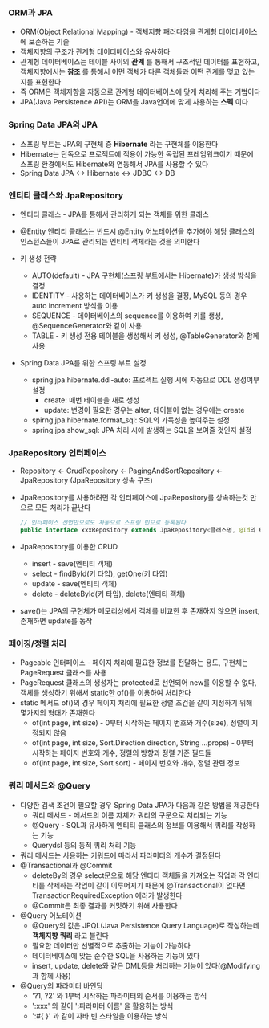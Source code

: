 ### ORM과 JPA

- ORM(Object Relational Mapping) - 객체지향 패러다임을 관계형 데이터베이스에 보존하는 기술
- 객체지향의 구조가 관계형 데이터베이스와 유사하다
- 관계형 데이터베이스는 테이블 사이의 **관계** 를 통해서 구조적인 데이터를 표현하고, 객체지향에서는 **참조** 를 통해서 어떤 객체가 다른 객체들과 어떤 관계를 맺고 있는지를 표현한다
- 즉 ORM은 객체지향을 자동으로 관계형 데이터베이스에 맞게 처리해 주는 기법이다
- JPA(Java Persistence API)는 ORM을 Java언어에 맞게 사용하는 **스펙** 이다

### Spring Data JPA와 JPA

- 스프링 부트는 JPA의 구현체 중 **Hibernate** 라는 구현체를 이용한다
- Hibernate는 단독으로 프로젝트에 적용이 가능한 독립된 프레임워크이기 때문에 스프링 환경에서도 Hibernate와 연동해서 JPA를 사용할 수 있다
- Spring Data JPA <-> Hibernate <-> JDBC <-> DB

### 엔티티 클래스와 JpaRepository

- 엔티티 클래스 - JPA를 통해서 관리하게 되는 객체를 위한 클래스
- @Entity 엔티티 클래스는 반드시 @Entity 어노테이션을 추가해야 해당 클래스의 인스턴스들이 JPA로 관리되는 엔티티 객체라는 것을 의미한다
- 키 생성 전략
  - AUTO(default) - JPA 구현체(스프링 부트에서는 Hibernate)가 생성 방식을 결정
  - IDENTITY - 사용하는 데이터베이스가 키 생성을 결정, MySQL 등의 경우 auto increment 방식을 이용
  - SEQUENCE - 데이터베이스의 sequence를 이용하여 키를 생성, @SequenceGenerator와 같이 사용
  - TABLE - 키 생성 전용 테이블을 생성해서 키 생성, @TableGenerator와 함께 사용

- Spring Data JPA를 위한 스프링 부트 설정
  - spring.jpa.hibernate.ddl-auto: 프로젝트 실행 시에 자동으로 DDL 생성여부 설정
    - create: 매번 테이블을 새로 생성
    - update: 변경이 필요한 경우는 alter, 테이블이 없는 경우에는 create
  - spirng.jpa.hibernate.format_sql: SQL의 가독성을 높여주는 설정
  - spring.jpa.show_sql: JPA 처리 시에 발생하는 SQL을 보여줄 것인지 설정

### JpaRepository 인터페이스

- Repository <- CrudRepository <- PagingAndSortRepository <- JpaRepository (JpaRepository 상속 구조)

- JpaRepository를 사용하려면 각 인터페이스에 JpaRepository를 상속하는것 만으로 모든 처리가 끝난다

  ```java
  // 인터페이스 선언만으로도 자동으로 스프링 빈으로 등록된다
  public interface xxxRepository extends JpaRepository<클래스명, @Id의 타입> {}
  ```

- JpaRepository를 이용한 CRUD
  - insert - save(엔티티 객체)
  - select - findById(키 타입), getOne(키 타입)
  - update - save(엔티티 객체)
  - delete - deleteById(키 타입), delete(엔티티 객체)
- save()는 JPA의 구현체가 메모리상에서 객체를 비교한 후 존재하지 않으면 insert, 존재하면 update를 동작

### 페이징/정렬 처리

- Pageable 인터페이스 - 페이지 처리에 필요한 정보를 전달하는 용도, 구현체는 PageRequest 클래스를 사용
- PageRequest 클래스의 생성자는 protected로 선언되어 new를 이용할 수 없다, 객체를 생성하기 위해서 static한 of()를 이용하여 처리한다
- static 메서드 of()의 경우 페이지 처리에 필요한 정렬 조건을 같이 지정하기 위해 몇가지의 형태가 존재한다
  - of(int page, int size) - 0부터 시작하는 페이지 번호와 개수(size), 정렬이 지정되지 않음
  - of(int page, int size, Sort.Direction direction, String ...props) - 0부터 시작하는 페이지 번호와 개수, 정렬의 방향과 정렬 기준 필드들
  - of(int page, int size, Sort sort) - 페이지 번호와 개수, 정렬 관련 정보

### 쿼리 메서드와 @Query

- 다양한 검색 조건이 필요할 경우 Spring Data JPA가 다음과 같은 방법을 제공한다
  - 쿼리 메서드 - 메서드의 이름 자체가 쿼리의 구문으로 처리되는 기능
  - @Query - SQL과 유사하게 엔티티 클래스의 정보를 이용해서 쿼리를 작성하는 기능
  - Querydsl 등의 동적 쿼리 처리 기능
- 쿼리 메서드는 사용하는 키워드에 따라서 파라미터의 개수가 결정된다
- @Transactional과 @Commit
  - deleteBy의 경우 select문으로 해당 엔티티 객체들을 가져오는 작업과 각 엔티티를 삭제하는 작업이 같이 이루어지기 때문에 @Transactional이 없다면 TransactionRequiredException 에러가 발생한다
  - @Commit은 최종 결과를 커밋하기 위해 사용한다
- @Query 어노테이션
  - @Query의 값은 JPQL(Java Persistence Query Language)로 작성하는데 **객체지향 쿼리** 라고 불린다
  - 필요한 데이터만 선별적으로 추출하는 기능이 가능하다
  - 데이터베이스에 맞는 순수한 SQL을 사용하는 기능이 있다
  - insert, update, delete와 같은 DML등을 처리하는 기능이 있다(@Modifying과 함께 사용)
- @Query의 파라미터 바인딩
  - '?1, ?2' 와 1부턱 시작하는 파라미터의 순서를 이용하는 방식
  - ':xxx' 와 같이 ':파라미터 이름' 을 활용하는 방식
  - ':#{ }' 과 같이 자바 빈 스타일을 이용하는 방식

